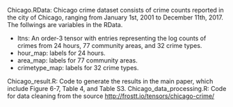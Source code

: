 Chicago.RData: Chicago crime dataset consists of crime counts reported in the city of Chicago, ranging from January
1st, 2001 to December 11th, 2017. The follwings are variables in the RData.

* ltns: An order-3 tensor with entries representing the log counts of crimes from 24 hours, 77 community
areas, and 32 crime types.
* hour_map: labels for 24 hours.
* area_map: labels for 77 community areas. 
* crimetype_map: labels for 32 crime types.

Chicago_result.R: Code to generate the results in the main paper, which include Figure 6-7, Table 4, and Table S3.
Chicago_data_processing.R: Code for data cleaning from the source http://frostt.io/tensors/chicago-crime/


